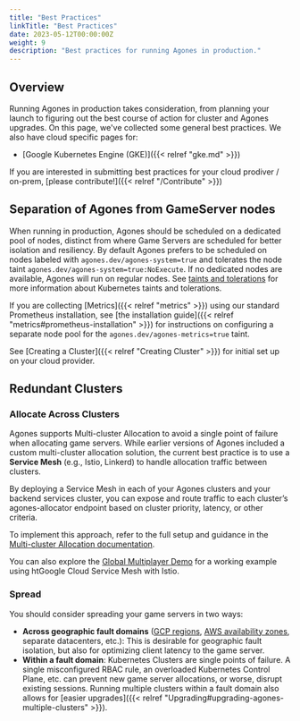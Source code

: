 ```yaml
---
title: "Best Practices" 
linkTitle: "Best Practices"
date: 2023-05-12T00:00:00Z
weight: 9
description: "Best practices for running Agones in production."
---
```


## Overview

Running Agones in production takes consideration, from planning your launch to figuring
out the best course of action for cluster and Agones upgrades. On this page, we've collected
some general best practices. We also have cloud specific pages for:

* [Google Kubernetes Engine (GKE)]({{< relref "gke.md" >}})

If you are interested in submitting best practices for your cloud prodiver / on-prem, [please contribute!]({{< relref "/Contribute" >}})

## Separation of Agones from GameServer nodes

When running in production, Agones should be scheduled on a dedicated pool of nodes, distinct from where Game Servers
are scheduled for better isolation and resiliency. By default Agones prefers to be scheduled on nodes labeled with
`agones.dev/agones-system=true` and tolerates the node taint `agones.dev/agones-system=true:NoExecute`.
If no dedicated nodes are available, Agones will run on regular nodes. See [taints and tolerations](https://kubernetes.io/docs/concepts/scheduling-eviction/taint-and-toleration/)
for more information about Kubernetes taints and tolerations.

If you are collecting [Metrics]({{< relref "metrics" >}}) using our standard Prometheus installation, see
[the installation guide]({{< relref "metrics#prometheus-installation" >}}) for instructions on configuring a separate node pool for the `agones.dev/agones-metrics=true` taint.

See [Creating a Cluster]({{< relref "Creating Cluster" >}}) for initial set up on your cloud provider.

## Redundant Clusters

### Allocate Across Clusters

Agones supports Multi-cluster Allocation to avoid a single point of failure when allocating game servers. While earlier versions of Agones included a custom multi-cluster allocation solution, the current best practice is to use a **Service Mesh** (e.g., Istio, Linkerd) to handle allocation traffic between clusters.

By deploying a Service Mesh in each of your Agones clusters and your backend services cluster, you can expose and route traffic to each cluster’s agones-allocator endpoint based on cluster priority, latency, or other criteria.

To implement this approach, refer to the full setup and guidance in the [Multi-cluster Allocation documentation](https://agones.dev/site/docs/advanced/multi-cluster-allocation/).

You can also explore the [Global Multiplayer Demo](https://github.com/googleforgames/global-multiplayer-demo) for a working example using htGoogle Cloud Service Mesh with Istio.

### Spread

You should consider spreading your game servers in two ways:
* **Across geographic fault domains** ([GCP regions](https://cloud.google.com/compute/docs/regions-zones), [AWS availability zones](https://docs.aws.amazon.com/AWSEC2/latest/UserGuide/using-regions-availability-zones.html), separate datacenters, etc.): This is desirable for geographic fault isolation, but also for optimizing client latency to the game server.
* **Within a fault domain**: Kubernetes Clusters are single points of failure. A single misconfigured RBAC rule, an overloaded Kubernetes Control Plane, etc. can prevent new game server allocations, or worse, disrupt existing sessions. Running multiple clusters within a fault domain also allows for [easier upgrades]({{< relref "Upgrading#upgrading-agones-multiple-clusters" >}}).
